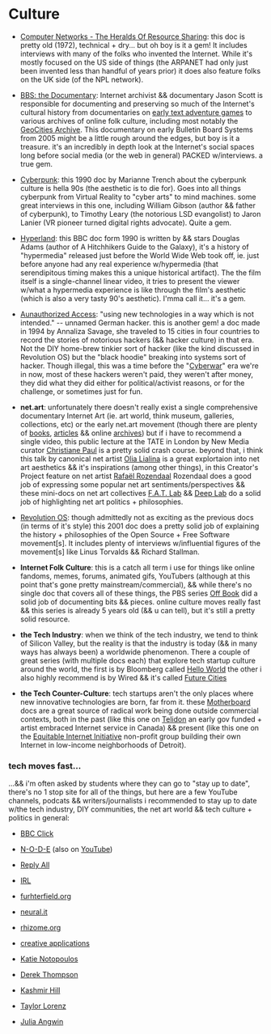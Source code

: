 
# Culture

- [Computer Networks - The Heralds Of Resource Sharing](https://archive.org/details/ComputerNetworks_TheHeraldsOfResourceSharing): this doc is pretty old (1972), technical + dry... but oh boy is it a gem! It includes interviews with many of the folks who invented the Internet. While it's mostly focused on the US side of things (the ARPANET had only just been invented less than handful of years prior) it does also feature folks on the UK side (of the NPL network).

- [BBS: the Documentary](https://archive.org/details/BBS.The.Documentary/BBS.The.Documentary.ep1.avi): Internet archivist && documentary Jason Scott is responsible for documenting and preserving so much of the Internet's cultural history from documentaries on [early text adventure games](https://archive.org/details/getlamp-interviews) to various archives of online folk culture, including most notably the [GeoCities Archive](https://www.archiveteam.org/index.php?title=GeoCities_Torrent_Patch). This documentary on early Bulletin Board Systems from 2005 might be a little rough around the edges, but boy is it a treasure. it's an incredibly in depth look at the Internet's social spaces long before social media (or the web in general) PACKED w/interviews. a true gem.

- [Cyberpunk](https://archive.org/details/cyberpunk_201410): this 1990 doc by Marianne Trench about the cyberpunk culture is hella 90s (the aesthetic is to die for). Goes into all things cyberpunk from Virtual Reality to "cyber arts" to mind machines. some great interviews in this one, including William Gibson (author && father of cyberpunk), to Timothy Leary (the notorious LSD evangolist) to Jaron Lanier (VR pioneer turned digital rights advocate). Quite a gem.

- [Hyperland](https://archive.org/details/DouglasAdams-Hyperland): this BBC doc form 1990 is written by && stars Douglas Adams (author of A Hitchhikers Guide to the Galaxy), it's a history of "hypermedia" released just before the World Wide Web took off, ie. just before anyone had any real experience w/hypermedia (that serendipitous timing makes this a unique historical artifact). The the film itself is a single-channel linear video, it tries to present the viewer w/what a hypermedia experience is like through the film's aesthetic (which is also a very tasty 90's aesthetic). I'mma call it... it's a gem.

- [Aunauthorized Access](https://archive.org/details/UnauthorizedAccess): "using new technologies in a way which is not intended." -- unnamed German hacker. this is another gem! a doc made in 1994 by Annaliza Savage, she traveled to 15 cities in four countries to record the stories of notorious hackers (&& hacker culture) in that era. Not the DIY home-brew tinkier sort of hacker (like the kind discussed in Revolution OS) but the "black hoodie" breaking into systems sort of hacker. Though illegal, this was a time before the "[Cyberwar](https://www.viceland.com/en_us/show/cyberwar)" era we're in now, most of these hackers weren't paid, they weren't after money, they did what they did either for political/activist reasons, or for the challenge, or sometimes just for fun.

- **net.art**: unfortunately there doesn't really exist a single comprehensive documentary Internet Art (ie. art world, think museum, galleries, collections, etc) or the early net.art movement (though there are plenty of [books](https://www.goodreads.com/book/show/79264.Internet_Art), [articles](http://netart.rocks/files/webwork.pdf) && online [archives](https://anthology.rhizome.org/)) but if i have to recommend a single video, this public lecture at the TATE in London by New Media curator [Christiane Paul](https://www.youtube.com/watch?v=IBHcKspN1cU) is a pretty solid crash course. beyond that, i think this talk by canonical net artist [Olia Lialina](https://www.youtube.com/watch?v=KBrQCMz9uPA) is a great explortaion into net art aesthetics && it's inspirations (among other things), in this Creator's Project feature on net artist [Rafaël Rozendaal](https://www.youtube.com/watch?v=q2PlTV-RvnE) Rozendaal does a good job of expressing some popular net art sentiments/perspectives && these mini-docs on net art collectives [F.A.T. Lab](https://www.youtube.com/watch?v=-b0rlJvO1BQ) && [Deep Lab](https://vimeo.com/116314844) do a solid job of highlighting net art politics + philosophies.

- [Revolution OS](https://archive.org/details/RevolutionOS): though  admittedly  not as exciting as the previous docs (in terms of it's style) this 2001 doc does a pretty solid job of explaining the history + philosophies of the Open Source + Free Software movement[s]. It includes plenty of interviews w/influential figures of the movement[s] like Linus Torvalds && Richard Stallman.

- **Internet Folk Culture**: this is a catch all term i use for things like online fandoms, memes, forums, animated gifs, YouTubers (although at this point that's gone pretty mainstream/commercial), && while there's no single doc that covers all of these things, the PBS series [Off Book](https://www.youtube.com/user/PBSoffbook/videos) did a solid job of documenting bits && pieces. online culture moves really fast && this series is already 5 years old (&& u can tell), but it's still a pretty solid resource.

- **the Tech Industry**: when we think of the tech industry, we tend to think of Silicon Valley, but the reality is that the industry is today (&& in many ways has always been) a worldwide phenomenon. There a couple of great series (with multiple docs each) that explore tech startup culture around the world, the first is by Bloomberg called [Hello World](https://www.youtube.com/watch?v=jKvZPpdGjiM&list=PLqq4LnWs3olVtd-fSbmz8a0KhoBCB8JW4) the other i also highly recommend is by Wired && it's called [Future Cities](https://www.youtube.com/watch?v=wdraBbJv7p0&list=PLPoleY2BUvKcRKFRyHGhub3ugGlYebhCS)

- **the Tech Counter-Culture**: tech startups aren't the only places where new innovative technologies are born, far from it. these [Motherboard](https://www.youtube.com/user/MotherboardTV) docs are a great source of radical work being done outside commercial contexts, both in the past (like this one on [Telidon](https://www.youtube.com/watch?v=vjMUe7hkwRs) an early gov funded + artist embraced Internet service in Canada) && present (like this one on the [Equitable Internet Initiative](https://www.youtube.com/watch?v=1B0u6nvcTsI) non-profit group building their own Internet in low-income neighborhoods of Detroit).


### tech moves fast...

...&& i'm often asked by students where they can go to "stay up to date", there's no 1 stop site for all of the things, but here are a few YouTube channels, podcats && writers/journalists i recommended to stay up to date w/the tech industry, DIY communities, the net art world && tech culture + politics in general:

- [BBC Click](https://www.youtube.com/user/ClickBBC)
- [N-O-D-E](https://n-o-d-e.news/) (also on [YouTube](https://www.youtube.com/channel/UCvrLvII5oxSWEMEkszrxXEA))
- [Reply All](https://gimletmedia.com/shows/reply-all)
- [IRL](https://irlpodcast.org/)

- [furhterfield.org](https://www.furtherfield.org/)
- [neural.it](http://neural.it/)
- [rhizome.org](https://rhizome.org/)
- [creative applications](https://www.creativeapplications.net/)

- [Katie Notopoulos](https://twitter.com/katienotopoulos)
- [Derek Thompson](https://twitter.com/DKThomp)
- [Kashmir Hill](https://twitter.com/kashhill)
- [Taylor Lorenz](https://twitter.com/TaylorLorenz)
- [Julia Angwin](https://twitter.com/JuliaAngwin)
